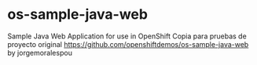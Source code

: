 # os-sample-java-web
Sample Java Web Application for use in OpenShift
Copia para pruebas de proyecto original https://github.com/openshiftdemos/os-sample-java-web by jorgemoralespou
